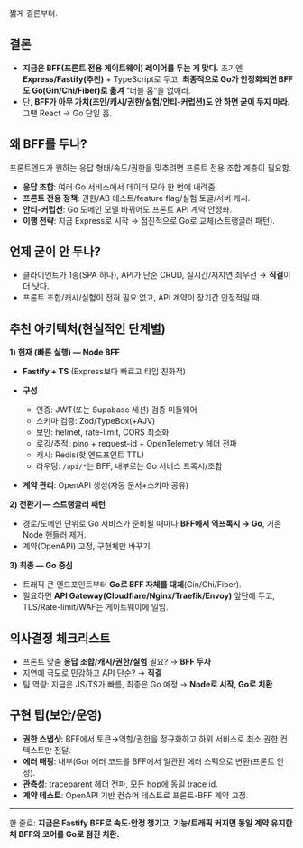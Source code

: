 짧게 결론부터.

## 결론

* **지금은 BFF(프론트 전용 게이트웨이) 레이어를 두는 게 맞다.**
  초기엔 **Express/Fastify(추천)** + TypeScript로 두고, **최종적으로 Go가 안정화되면 BFF도 Go(Gin/Chi/Fiber)로 옮겨** “더블 홉”을 없애라.
* 단, **BFF가 아무 가치(조인/캐시/권한/실험/안티-커럽션)도 안 하면 굳이 두지 마라.** 그땐 React → Go 단일 홉.

## 왜 BFF를 두나?

프론트엔드가 원하는 응답 형태/속도/권한을 맞추려면 프론트 전용 조합 계층이 필요함.

* **응답 조합**: 여러 Go 서비스에서 데이터 모아 한 번에 내려줌.
* **프론트 전용 정책**: 권한/AB 테스트/feature flag/실험 토글/서버 캐시.
* **안티-커럽션**: Go 도메인 모델 바뀌어도 프론트 API 계약 안정화.
* **이행 전략**: 지금 Express로 시작 → 점진적으로 Go로 교체(스트랭글러 패턴).

## 언제 굳이 안 두나?

* 클라이언트가 1종(SPA 하나), API가 단순 CRUD, 실시간/저지연 최우선 → **직결**이 더 낫다.
* 프론트 조합/캐시/실험이 전혀 필요 없고, API 계약이 장기간 안정적일 때.

## 추천 아키텍처(현실적인 단계별)

**1) 현재 (빠른 실행) — Node BFF**

* **Fastify + TS** (Express보다 빠르고 타입 친화적)
* **구성**

  * 인증: JWT(또는 Supabase 세션) 검증 미들웨어
  * 스키마 검증: Zod/TypeBox(+AJV)
  * 보안: helmet, rate-limit, CORS 최소화
  * 로깅/추적: pino + request-id + OpenTelemetry 헤더 전파
  * 캐시: Redis(핫 엔드포인트 TTL)
  * 라우팅: `/api/*`는 BFF, 내부로는 Go 서비스 프록시/조합
* **계약 관리**: OpenAPI 생성(자동 문서+스키마 공유)

**2) 전환기 — 스트랭글러 패턴**

* 경로/도메인 단위로 Go 서비스가 준비될 때마다 **BFF에서 역프록시 → Go**, 기존 Node 핸들러 제거.
* 계약(OpenAPI) 고정, 구현체만 바꾸기.

**3) 최종 — Go 중심**

* 트래픽 큰 엔드포인트부터 **Go로 BFF 자체를 대체**(Gin/Chi/Fiber).
* 필요하면 **API Gateway(Cloudflare/Nginx/Traefik/Envoy)** 앞단에 두고, TLS/Rate-limit/WAF는 게이트웨이에 일임.

## 의사결정 체크리스트

* 프론트 맞춤 **응답 조합/캐시/권한/실험** 필요? → **BFF 두자**
* 지연에 극도로 민감하고 API 단순? → **직결**
* 팀 역량: 지금은 JS/TS가 빠름, 최종은 Go 예정 → **Node로 시작, Go로 치환**

## 구현 팁(보안/운영)

* **권한 스냅샷**: BFF에서 토큰→역할/권한을 정규화하고 하위 서비스로 최소 권한 컨텍스트만 전달.
* **에러 매핑**: 내부(Go) 에러 코드를 BFF에서 일관된 에러 스펙으로 변환(프론트 안정).
* **관측성**: traceparent 헤더 전파, 모든 hop에 동일 trace id.
* **계약 테스트**: OpenAPI 기반 컨슈머 테스트로 프론트-BFF 계약 고정.

---

한 줄로: **지금은 Fastify BFF로 속도·안정 챙기고, 기능/트래픽 커지면 동일 계약 유지한 채 BFF와 코어를 Go로 점진 치환.**
